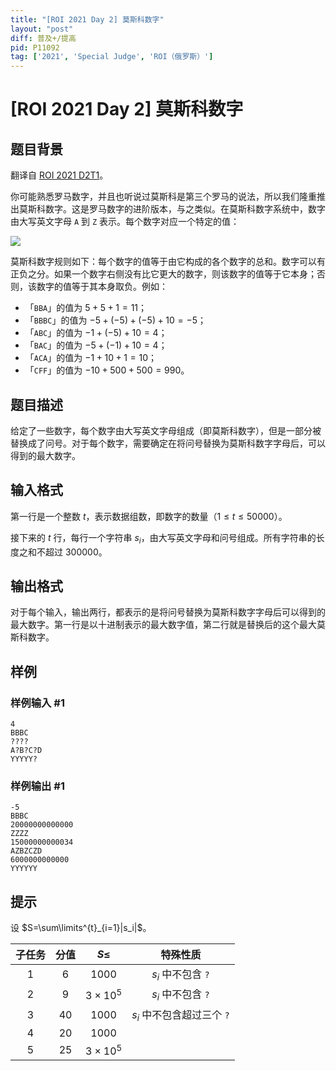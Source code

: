 ```yaml
---
title: "[ROI 2021 Day 2] 莫斯科数字"
layout: "post"
diff: 普及+/提高
pid: P11092
tag: ['2021', 'Special Judge', 'ROI（俄罗斯）']
---
```

# [ROI 2021 Day 2] 莫斯科数字
## 题目背景

翻译自 [ROI 2021 D2T1](https://neerc.ifmo.ru/school/archive/2020-2021/ru-olymp-roi-2021-day2.pdf)。

你可能熟悉罗马数字，并且也听说过莫斯科是第三个罗马的说法，所以我们隆重推出莫斯科数字。这是罗马数字的进阶版本，与之类似。在莫斯科数字系统中，数字由大写英文字母 `A` 到 `Z` 表示。每个数字对应一个特定的值：

![](https://cdn.luogu.com.cn/upload/image_hosting/6k4lffzg.png)

莫斯科数字规则如下：每个数字的值等于由它构成的各个数字的总和。数字可以有正负之分。如果一个数字右侧没有比它更大的数字，则该数字的值等于它本身；否则，该数字的值等于其本身取负。例如：

- 「`BBA`」的值为 $5 + 5 + 1 = 11$；
- 「`BBBC`」的值为 $-5 + (-5) + (-5) + 10 = -5$；
- 「`ABC`」的值为 $-1 + (-5) + 10 = 4$；
- 「`BAC`」的值为 $-5 + (-1) + 10 = 4$；
- 「`ACA`」的值为 $-1 + 10 + 1 = 10$；
- 「`CFF`」的值为 $-10 + 500 + 500 = 990$。
## 题目描述

给定了一些数字，每个数字由大写英文字母组成（即莫斯科数字），但是一部分被替换成了问号。对于每个数字，需要确定在将问号替换为莫斯科数字字母后，可以得到的最大数字。
## 输入格式

第一行是一个整数 $t$，表示数据组数，即数字的数量（$1 \le t \le 50000$）。

接下来的 $t$ 行，每行一个字符串 $s_i$，由大写英文字母和问号组成。所有字符串的长度之和不超过 $300000$。
## 输出格式

对于每个输入，输出两行，都表示的是将问号替换为莫斯科数字字母后可以得到的最大数字。第一行是以十进制表示的最大数字值，第二行就是替换后的这个最大莫斯科数字。
## 样例

### 样例输入 #1
```
4
BBBC
????
A?B?C?D
YYYYY?
```
### 样例输出 #1
```
-5
BBBC
20000000000000
ZZZZ
15000000000034
AZBZCZD
6000000000000
YYYYYY
```
## 提示

设 $S=\sum\limits^{t}_{i=1}|s_i|$。

| 子任务 | 分值 | $S\le$ | 特殊性质 |
| :----------: | :----------: | :----------: | :----------: |
| $1$ | $6$ | $1000$ | $s_i$ 中不包含 `?` |
| $2$ | $9$ | $3\times10^5$ | $s_i$ 中不包含 `?` |
| $3$ | $40$ | $1000$ | $s_i$ 中不包含超过三个 `?` |
| $4$ | $20$ | $1000$ |  |
| $5$ | $25$ | $3\times10^5$ |  |
